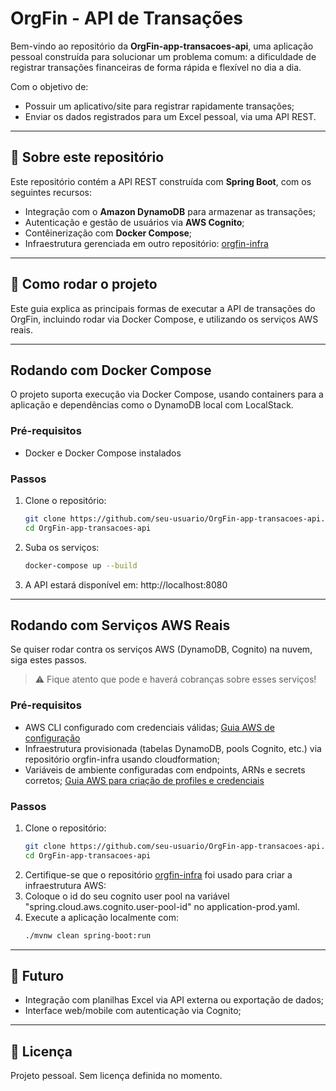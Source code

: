 # OrgFin - API de Transações

Bem-vindo ao repositório da **OrgFin-app-transacoes-api**, uma aplicação pessoal construída para solucionar um problema comum: a dificuldade de registrar transações financeiras de forma rápida e flexível no dia a dia.

Com o objetivo de:

- Possuir um aplicativo/site para registrar rapidamente transações;
- Enviar os dados registrados para um Excel pessoal, via uma API REST.
---

## 🧩 Sobre este repositório

Este repositório contém a API REST construída com **Spring Boot**, com os seguintes recursos:

- Integração com o **Amazon DynamoDB** para armazenar as transações;
- Autenticação e gestão de usuários via **AWS Cognito**;
- Contêinerização com **Docker Compose**;
- Infraestrutura gerenciada em outro repositório: [orgfin-infra](https://github.com/PedroPFP/OrgFin-infra)

---

## 🚀 Como rodar o projeto
Este guia explica as principais formas de executar a API de transações do OrgFin, incluindo rodar via Docker Compose, e utilizando os serviços AWS reais.

---

## Rodando com Docker Compose

O projeto suporta execução via Docker Compose, usando containers para a aplicação e dependências como o DynamoDB local com LocalStack.

### Pré-requisitos

- Docker e Docker Compose instalados

### Passos

1. Clone o repositório:
   ```bash
   git clone https://github.com/seu-usuario/OrgFin-app-transacoes-api.git
   cd OrgFin-app-transacoes-api
2. Suba os serviços:
   ```bash
   docker-compose up --build
3. A API estará disponível em: http://localhost:8080

---

## Rodando com Serviços AWS Reais

Se quiser rodar contra os serviços AWS (DynamoDB, Cognito) na nuvem, siga estes passos.

> ⚠️ Fique atento que pode e haverá cobranças sobre esses serviços!

### Pré-requisitos

- AWS CLI configurado com credenciais válidas; [Guia AWS de configuração](www.google.com/url?sa=t&rct=j&q=&esrc=s&source=web&cd=&ved=2ahUKEwiCq5Tf1LWNAxVRJ7kGHT1sGw8QFnoECAwQAQ&url=https%3A%2F%2Fdocs.aws.amazon.com%2Fcli%2Flatest%2Fuserguide%2Fgetting-started-quickstart.html&usg=AOvVaw2gYJArit75vNKcX46JWEck&opi=89978449)
- Infraestrutura provisionada (tabelas DynamoDB, pools Cognito, etc.) via repositório orgfin-infra usando cloudformation;
- Variáveis de ambiente configuradas com endpoints, ARNs e secrets corretos; [Guia AWS para criação de profiles e credenciais](https://docs.aws.amazon.com/pt_br/cli/v1/userguide/cli-configure-files.html)

### Passos

1. Clone o repositório:
   ```bash
   git clone https://github.com/seu-usuario/OrgFin-app-transacoes-api.git
   cd OrgFin-app-transacoes-api
2. Certifique-se que o repositório [orgfin-infra](https://github.com/PedroPFP/OrgFin-infra) foi usado para criar a infraestrutura AWS:
3. Coloque o id do seu cognito user pool na variável "spring.cloud.aws.cognito.user-pool-id" no application-prod.yaml.
4. Execute a aplicação localmente com:
   ```bash
   ./mvnw clean spring-boot:run
---

## 📌 Futuro

- Integração com planilhas Excel via API externa ou exportação de dados;
- Interface web/mobile com autenticação via Cognito;

---

## 📄 Licença

Projeto pessoal. Sem licença definida no momento.
